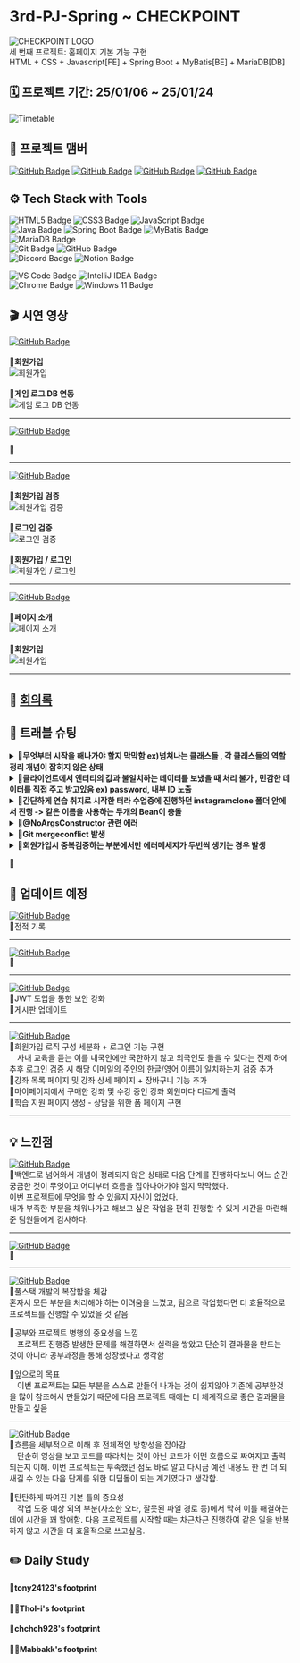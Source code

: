 # 3rd-PJ-Spring ~ CHECKPOINT
![CHECKPOINT LOGO](https://github.com/3rd-PJ-Spring/Checkpoint/blob/main/img/ThoI-i/250122(%EC%88%98)/CHECKPOINT%20LOGO.png)<br>
세 번째 프로젝트: 홈페이지 기본 기능 구현<br>
HTML + CSS + Javascript[FE] + Spring Boot + MyBatis[BE] + MariaDB[DB]<br>

## 🗓️ 프로젝트 기간: 25/01/06 ~ 25/01/24
![Timetable](https://github.com/3rd-PJ-Spring/Checkpoint/blob/main/img/ThoI-i/250123(%EB%AA%A9)/%EC%9D%BC%EC%A0%95.png)
## 👤 프로젝트 맴버

[![GitHub Badge](https://img.shields.io/badge/tony24123-181717?logo=github&logoColor=white&labelColor=181717)](https://github.com/tony24123)
[![GitHub Badge](https://img.shields.io/badge/ThoI－i-181717?logo=github&logoColor=white&labelColor=181717)](https://github.com/ThoI-i)
[![GitHub Badge](https://img.shields.io/badge/chchch928-181717?logo=github&logoColor=white&labelColor=181717)](https://github.com/chchch928)
[![GitHub Badge](https://img.shields.io/badge/Mabbakk-181717?logo=github&logoColor=white&labelColor=181717)](https://github.com/Mabbakk)

## ⚙️ Tech Stack with Tools

![HTML5 Badge](https://img.shields.io/badge/HTML5-E34F26?logo=html5&logoColor=white)
![CSS3 Badge](https://img.shields.io/badge/CSS3-1572B6?logo=css3&logoColor=white)
![JavaScript Badge](https://img.shields.io/badge/JavaScript-F7DF1E?logo=javascript&logoColor=black&labelColor=F7DF1E)<br>
![Java Badge](https://img.shields.io/badge/Java-007396?logo=openjdk&logoColor=white&labelColor=007396)
![Spring Boot Badge](https://img.shields.io/badge/Spring%20Boot-6DB33F?logo=springboot&logoColor=white)
![MyBatis Badge](https://img.shields.io/badge/MyBatis-007396?logo=mybatis&logoColor=white)
<br>
![MariaDB Badge](https://img.shields.io/badge/MariaDB-003545?logo=mariadb&logoColor=white)<br>
![Git Badge](https://img.shields.io/badge/Git-F05032?logo=git&logoColor=white)
![GitHub Badge](https://img.shields.io/badge/GitHub-181717?logo=github&logoColor=white)<br>
![Discord Badge](https://img.shields.io/badge/Discord-5865F2?logo=discord&logoColor=white)
![Notion Badge](https://img.shields.io/badge/Notion-000000?logo=notion&logoColor=white)

![VS Code Badge](https://img.shields.io/badge/Visual%20Studio%20Code-007ACC?logo=visual-studio-code&logoColor=white)
![IntelliJ IDEA Badge](https://img.shields.io/badge/IntelliJ_Ultimate-000000?logo=intellijidea&logoColor=white&labelColor=000000)<br>
![Chrome Badge](https://img.shields.io/badge/Chrome-4285F4?logo=googlechrome&logoColor=white)
![Windows 11 Badge](https://img.shields.io/badge/Windows%2011-0078D6?logo=windows&logoColor=white)

## 🎬 시연 영상
[![GitHub Badge](https://img.shields.io/badge/tony24123-181717?logo=github&logoColor=white&labelColor=181717)](https://github.com/tony24123) <br><br>
<b>🔹회원가입</b><br>
![회원가입](https://github.com/3rd-PJ-Spring/Checkpoint/blob/main/img/ThoI-i/250123(%EB%AA%A9)/%EC%8B%9C%EC%97%B0%20%EC%98%81%EC%83%81/tony24123/%ED%8E%B8%EC%A7%91/gif/tony24123_1_%ED%9A%8C%EC%9B%90%EA%B0%80%EC%9E%85%2C%20%EB%A1%9C%EA%B7%B8%EC%9D%B8%2C%20%ED%86%A0%ED%81%B0%20%EB%B0%9C%ED%96%89.gif)<br><br>
<b>🔹게임 로그 DB 연동</b><br>
![게임 로그 DB 연동](https://github.com/3rd-PJ-Spring/Checkpoint/blob/main/img/ThoI-i/250123(%EB%AA%A9)/%EC%8B%9C%EC%97%B0%20%EC%98%81%EC%83%81/tony24123/%ED%8E%B8%EC%A7%91/gif/tony24123_2_%20%EA%B2%8C%EC%9E%84%20%EA%B2%B0%EA%B3%BC%20DB%20%EC%97%B0%EB%8F%99.gif)
___
[![GitHub Badge](https://img.shields.io/badge/ThoI－i-181717?logo=github&logoColor=white&labelColor=181717)](https://github.com/ThoI-i) <br><br>
🔹
___
[![GitHub Badge](https://img.shields.io/badge/chchch928-181717?logo=github&logoColor=white&labelColor=181717)](https://github.com/chchch928) <br><br>
<b>🔹회원가입 검증</b><br>
![회원가입 검증](https://github.com/3rd-PJ-Spring/Checkpoint/blob/main/img/ThoI-i/250123(%EB%AA%A9)/%EC%8B%9C%EC%97%B0%20%EC%98%81%EC%83%81/chchch928/%ED%8E%B8%EC%A7%91/gif/chchch928_1_%ED%9A%8C%EC%9B%90%EA%B0%80%EC%9E%85%EC%8B%A4%ED%8C%A8(%ED%8E%B8%EC%A7%91).gif)<br><br>
<b>🔹로그인 검증</b><br>
![로그인 검증](https://github.com/3rd-PJ-Spring/Checkpoint/blob/main/img/ThoI-i/250123(%EB%AA%A9)/%EC%8B%9C%EC%97%B0%20%EC%98%81%EC%83%81/chchch928/%ED%8E%B8%EC%A7%91/gif/chchch928_2_%EB%A1%9C%EA%B7%B8%EC%9D%B8%20%EC%8B%A4%ED%8C%A8(%ED%8E%B8%EC%A7%91).gif)<br><br>
<b>🔹회원가입 / 로그인</b><br>
![회원가입 / 로그인](https://github.com/3rd-PJ-Spring/Checkpoint/blob/main/img/ThoI-i/250123(%EB%AA%A9)/%EC%8B%9C%EC%97%B0%20%EC%98%81%EC%83%81/chchch928/%ED%8E%B8%EC%A7%91/gif/chchch928_3_%ED%9A%8C%EC%9B%90%EA%B0%80%EC%9E%85%EB%B0%8F%20%EB%A1%9C%EA%B7%B8%EC%9D%B8%EC%84%B1%EA%B3%B5(%ED%8E%B8%EC%A7%91).gif)<br>
___
[![GitHub Badge](https://img.shields.io/badge/Mabbakk-181717?logo=github&logoColor=white&labelColor=181717)](https://github.com/Mabbakk)<br><br>
<b>🔹페이지 소개</b><br>
![페이지 소개](https://github.com/3rd-PJ-Spring/Checkpoint/blob/main/img/ThoI-i/250123(%EB%AA%A9)/%EC%8B%9C%EC%97%B0%20%EC%98%81%EC%83%81/mabbakk/%ED%8E%B8%EC%A7%91/gif/mabbakk_1.%ED%8E%98%EC%9D%B4%EC%A7%80%20%EC%86%8C%EA%B0%9C.gif)<br><br>
<b>🔹회원가입</b><br>
![회원가입](https://github.com/3rd-PJ-Spring/Checkpoint/blob/main/img/ThoI-i/250123(%EB%AA%A9)/%EC%8B%9C%EC%97%B0%20%EC%98%81%EC%83%81/mabbakk/%ED%8E%B8%EC%A7%91/gif/mabbakk_2.%ED%9A%8C%EC%9B%90%EA%B0%80%EC%9E%85.gif)
___


## 📜 [회의록](https://www.notion.so/17320f09dc2a805e9460e881e7f78aba?v=17320f09dc2a81eab4d3000cd15fcb7a&pvs=4)

## 📌 트래블 슈팅
<details>
		<summary><b>🔹무엇부터 시작을 해나가야 할지 막막함 ex)넘쳐나는 클래스들 , 각 클래스들의 역할 정리 개념이 잡히지 않은 상태</b></summary>	
		ㅤ➽ㅤ의존성 주입에 대해 반복 학습을 하다보니 Entity -> Repository -> Mapper.xml -> Service -> Controller 큰 흐름 반복을 캐치 각 단계에서 처리해야할 역할 흐름이 잡힘
</details>
<details>
		<summary><b>🔹클라이언트에서 엔터티의 값과 불일치하는 데이터를 보냈을 때 처리 불가 , 민감한 데이터를 직접 주고 받고있음 ex) password, 내부 ID 노출</b></summary>	
		ㅤ➽ㅤDTO에 대해 학습 후 비즈니스 로직 변경 (필요한 데이터들만 받고 줄수있게 됨)
</details>
<details>
		<summary><b>🔹간단하게 연습 취지로 시작한 터라 수업중에 진행하던 instagramclone 폴더 안에서 진행 -> 같은 이름을 사용하는 두개의 Bean이 충돌</b></summary>	
		ㅤ➽ㅤ각각의 Bean에 고유 이름 부여
</details>
<details>
		<summary><b>🔹@NoArgsConstructor 관련 에러</b></summary>
         사용자의 데이터를 읽어내어 인스타그램 피드목록을 출력해야야함<br>
SQL 데이터의 length가 2가 나와야 하는데 9가 나옴. (생성된 모든 계정들의 총 게시물 수 9개, 로그인된 계정이 생성 게시물 2개만이 피드에 출력)<br>
리플렉션을 기반으로 객체를 생성하는 Member 원본 클래스에 기본 생성자인@NoArgsConstructor가 없었기에 JSON 데이터를 객체로 변환할 때 에러가 발생함.<br>
        ㅤ➽ㅤ간단히 @NoArgsConstructor 추가 후 문제는 해결됐지만, 해당 개념이 부족했던 점도 있기 때문에 다시 한 번 기초가 중요함을 깨달음.
</details>
<details>
		<summary><b>🔹Git mergeconflict 발생</b></summary>	
		그 이유는 내가 우리는 각자의 공간에서 각 날짜에 맞는 부분만 채워나갔는데 내가 마침 전 날짜에 수정할 부분이 생겨서 conflict가 발생<br>
        ㅤ➽ㅤ각자 사용할 리드미 파일을 나누어주시고 깃 루틴을 설정해주셔서 원활하게 깃을 사용
</details>
<details>
		<summary><b>🔹회원가입시 중복검증하는 부분에서만 에러메세지가 두번씩 생기는 경우 발생</b></summary>	
         input와  blur를 같이 바인딩하니 두번처리되는 경우가 발생 <br>
        ㅤ➽ㅤhandleBlur와 handleInput을 나누고, handleBlur의 validateField에 await을 걸고 $input에 async를 걸고 handleInput에 setTimeOut으로 300ms 동안 새로운 호출을 무시하도록 설정해서 에러 메세지가 두번쌓이는 현상을 방지
</details>


🔔<br>

## 🔄 업데이트 예정
[![GitHub Badge](https://img.shields.io/badge/tony24123-181717?logo=github&logoColor=white&labelColor=181717)](https://github.com/tony24123) <br>
🔹전적 기록
___
[![GitHub Badge](https://img.shields.io/badge/ThoI－i-181717?logo=github&logoColor=white&labelColor=181717)](https://github.com/ThoI-i) <br>
🔹
___
[![GitHub Badge](https://img.shields.io/badge/chchch928-181717?logo=github&logoColor=white&labelColor=181717)](https://github.com/chchch928) <br>
🔹JWT 도입을 통한 보안 강화<br>
🔹게시판 업데이트
___
[![GitHub Badge](https://img.shields.io/badge/Mabbakk-181717?logo=github&logoColor=white&labelColor=181717)](https://github.com/Mabbakk) <br>
🔹회원가입 로직 구성 세분화 + 로그인 기능 구현<br>
　사내 교육을 듣는 이를 내국인에만 국한하지 않고 외국인도 들을 수 있다는 전제 하에 추후 로그인 검증 시 해당 이메일의 주인의 한글/영어 이름이 일치하는지 검증 추가<br>
🔹강좌 목록 페이지 및 강좌 상세 페이지 + 장바구니 기능 추가<br>
🔹마이페이지에서 구매한 강좌 및 수강 중인 강좌 회원마다 다르게 출력<br>
🔹학습 지원 페이지 생성 - 상담을 위한 폼 페이지 구현<br>
___

## 💡 느낀점

[![GitHub Badge](https://img.shields.io/badge/tony24123-181717?logo=github&logoColor=white&labelColor=181717)](https://github.com/tony24123) <br>
🔹백엔드로 넘어와서 개념이 정리되지 않은 상태로 다음 단계를 진행하다보니 어느 순간 궁금한 것이 무엇이고 어디부터 흐름을 잡아나아가야 할지 막막했다.<br>
이번 프로젝트에 무엇을 할 수 있을지 자신이 없었다. <br>내가 부족한 부분을 채워나가고 해보고 싶은 작업을 편히 진행할 수 있게 시간을 마련해 준 팀원들에게 감사하다.
___
[![GitHub Badge](https://img.shields.io/badge/ThoI－i-181717?logo=github&logoColor=white&labelColor=181717)](https://github.com/ThoI-i) <br>
🔹

___
[![GitHub Badge](https://img.shields.io/badge/chchch928-181717?logo=github&logoColor=white&labelColor=181717)](https://github.com/chchch928) <br>
🔹풀스택 개발의 복잡함을 체감<br>
혼자서 모든 부분을 처리해야 하는 어려움을 느꼈고, 팀으로 작업했다면 더 효율적으로 프로젝트를 진행할 수 있었을 것 같음<br>

🔹공부와 프로젝트 병행의 중요성을 느낌<br>
　프로젝트 진행중 발생한 문제를 해결하면서 실력을 쌓았고 단순히 결과물을 만드는 것이 아니라 공부과정을 통해 성장했다고 생각함<br>

🔹앞으로의 목표<br>
　이번 프로젝트는 모든 부분을 스스로 만들어 나가는 것이 쉽지않아 기존에 공부한것을 많이 참조해서 만들었기 때문에 다음 프로젝트 때에는 더 체계적으로 좋은 결과물을 만들고 싶음<br>
___
[![GitHub Badge](https://img.shields.io/badge/Mabbakk-181717?logo=github&logoColor=white&labelColor=181717)](https://github.com/Mabbakk) <br>
🔹흐름을 세부적으로 이해 후 전체적인 방향성을 잡아감.<br>
　단순히 영상을 보고 코드를 따라치는 것이 아닌 코드가 어떤 흐름으로 짜여지고 출력되는지 이해. 이번 프로젝트는 부족했던 점도 바로 알고 다시금 예전 내용도 한 번 더 되새길 수 있는 다음 단계를 위한 디딤돌이 되는 계기였다고 생각함.<br>

🔹탄탄하게 짜여진 기본 틀의 중요성<br>
　작업 도중 예상 외의 부분(사소한 오타, 잘못된 파일 경로 등)에서 막혀 이를 해결하는 데에 시간을 꽤 할애함. 다음 프로젝트를 시작할 때는 차근차근 진행하여 같은 일을 반복하지 않고 시간을 더 효율적으로 쓰고싶음.<br>

## ✏️ Daily Study
<h4><a href="https://github.com/3rd-PJ-Spring/Checkpoint/blob/main/README/tony24123_README.md" style="text-decoration: none; color: inherit;">🐢tony24123's footprint</a></h4>
<h4><a href="https://github.com/3rd-PJ-Spring/Checkpoint/blob/main/README/ThoI-i_README.md" style="text-decoration: none; color: inherit;">🐻‍❄️ThoI-i's footprint</a></h4>
<h4><a href="https://github.com/3rd-PJ-Spring/Checkpoint/blob/main/README/chchch928_README.md" style="text-decoration: none; color: inherit;">🐹chchch928's footprint</a></h4>
<h4><a href="https://github.com/3rd-PJ-Spring/Checkpoint/blob/main/README/Mabbakk_README.md" style="text-decoration: none; color: inherit;">👩‍🦲Mabbakk's footprint</a></h4>